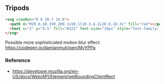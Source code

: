 ## Tripods

```html
<svg viewBox="0 0 20.7 14.6">
  <path d="M20.6,10.3V0.2H0.1v10.1l10.3,4.2L20.6,10.3z" fill="red"></path>
  <text x="2" y="9.5" fill="#222" font-size="10px" style="font-family: sans-serif;">Tap</text>
</svg>
```

Possible more sophisticated motion blur effect: https://codepen.io/damianmuti/pen/MvYPPa.

### Reference

* https://developer.mozilla.org/en-US/docs/Web/API/Element/getBoundingClientRect
